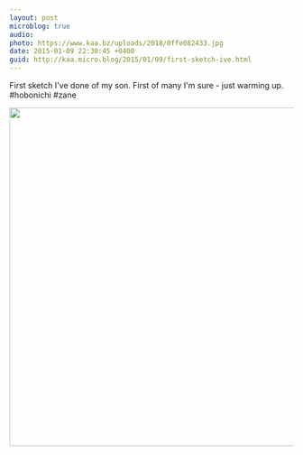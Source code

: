 ```yaml
---
layout: post
microblog: true
audio: 
photo: https://www.kaa.bz/uploads/2018/0ffe082433.jpg
date: 2015-01-09 22:30:45 +0400
guid: http://kaa.micro.blog/2015/01/09/first-sketch-ive.html
---
```

First sketch I've done of my son. First of many I'm sure - just warming up. #hobonichi #zane

<img src="https://www.kaa.bz/uploads/2018/0ffe082433.jpg" width="600" height="600" />
